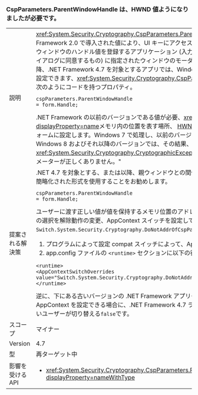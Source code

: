 ### <a name="cspparametersparentwindowhandle-now-expects-hwnd-value"></a>CspParameters.ParentWindowHandle は、HWND 値ようになりましたが必要です。

|   |   |
|---|---|
|説明|<xref:System.Security.Cryptography.CspParameters.ParentWindowHandle> 、.NET Framework 2.0 で導入された値により、UI キーにアクセスするために必要になるように、親ウィンドウのハンドル値を登録するアプリケーション (入力を求める、暗証番号 (pin) などもダイアログに同意するもの) に指定されたウィンドウのモーダルの子として表示されます。以降、.NET Framework 4.7 を対象とするアプリでは、Windows フォーム アプリケーションを設定できます、<xref:System.Security.Cryptography.CspParameters.ParentWindowHandle>次のようにコードを持つプロパティ。<pre><code class="language-C#">cspParameters.ParentWindowHandle = form.Handle;&#13;&#10;</code></pre>.NET Framework の以前のバージョンである値が必要、<xref:System.IntPtr?displayProperty=name>メモリ内の位置を表す場所、 [HWND](https://msdn.microsoft.com/library/windows/desktop/aa383751.aspx#HWND)存在していた値。 プロパティをフォームに設定します。Windows 7 で処理し、以前のバージョンで、影響がなかったが Windows 8 およびそれ以降のバージョンでは、その結果、 &quot; <xref:System.Security.Cryptography.CryptographicException?displayProperty=name>: パラメーターが正しくありません。&quot;|
|提案される解決策|.NET 4.7 を対象とする、または以降、親ウィンドウとの関係を登録したいアプリケーションを簡略化された形式を使用することをお勧めします。<pre><code class="language-C#">cspParameters.ParentWindowHandle = form.Handle;&#13;&#10;</code></pre>ユーザーに渡す正しい値が値を保持するメモリ位置のアドレスが確認できている<code>form.Handle</code>の選択を解除動作の変更、AppContext スイッチを設定して<code>Switch.System.Security.Cryptography.DoNotAddrOfCspParentWindowHandle</code>に<code>true</code>です。<ol><li>プログラムによって設定 compat スイッチによって、AppContext 説明に従って[ここ](http://blogs.msdn.com/b/dotnet/archive/2015/04/29/net-announcements-at-build-2015.aspx#dotnet46)</li><li>app.config ファイルの <code>&lt;runtime&gt;</code> セクションに以下の行を追加する:</li></ol><pre><code class="language-xml">&lt;runtime&gt;&#13;&#10;&lt;AppContextSwitchOverrides value=&quot;Switch.System.Security.Cryptography.DoNotAddrOfCspParentWindowHandle=true&quot;/&gt;&#13;&#10;&lt;/runtime&gt;&#13;&#10;</code></pre>逆に、下にある古いバージョンの .NET Framework アプリケーションのロードは、AppContext を設定できる場合に、.NET Framework 4.7 ランタイムで新しい動作を選択したいユーザーが切り替える<code>false</code>です。|
|スコープ|マイナー|
|Version|4.7|
|型|再ターゲット中|
|影響を受ける API|<ul><li><xref:System.Security.Cryptography.CspParameters.ParentWindowHandle?displayProperty=nameWithType></li></ul>|

